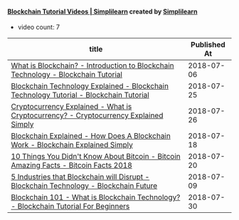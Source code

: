 

#### [Blockchain Tutorial Videos | Simplilearn](https://www.youtube.com/playlist?list=PLEiEAq2VkUUKmhU6SO2P73pTdMZnHOsDB) created by [Simplilearn](https://www.youtube.com/channel/UCsvqVGtbbyHaMoevxPAq9Fg)

* video count: 7 

| title                                                                                                                                               | Published At |
| --------------------------------------------------------------------------------------------------------------------------------------------------- | ------------ |
| [What is Blockchain? - Introduction to Blockchain Technology - Blockchain Tutorial](https://www.youtube.com/watch?v=WeuJqKEfSxM)      | 2018-07-06   |
| [Blockchain Technology Explained - Blockchain Technology Tutorial - Blockchain Tutorial](https://www.youtube.com/watch?v=E2JRnFgrztM) | 2018-07-25   |
| [Cryptocurrency Explained - What is Cryptocurrency? - Cryptocurrency Explained Simply](https://www.youtube.com/watch?v=8NgVGnX4KOw)   | 2018-07-26   |
| [Blockchain Explained - How Does A Blockchain Work - Blockchain Explained Simply](https://www.youtube.com/watch?v=pTLlPUhcKCQ)        | 2018-07-18   |
| [10 Things You Didn't Know About Bitcoin - Bitcoin Amazing Facts - Bitcoin Facts 2018](https://www.youtube.com/watch?v=MmRE5sH4DKc)   | 2018-07-20   |
| [5 Industries that Blockchain will Disrupt - Blockchain Technology - Blockchain Future](https://www.youtube.com/watch?v=90nZMq36gbE)  | 2018-07-09   |
| [Blockchain 101 - What is Blockchain Technology? - Blockchain Tutorial For Beginners](https://www.youtube.com/watch?v=WC794IwOuL0)    | 2018-07-30   |